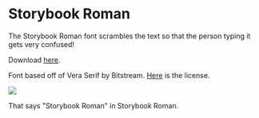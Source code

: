 # Storybook Roman

The Storybook Roman font scrambles the text so that the person typing it gets very confused!

Download [here](https://github.com/aarikpokras/StorybookRoman/releases/).

Font based off of Vera Serif by Bitstream. [Here](https://www.fontsquirrel.com/license/bitstream-vera-serif) is the license.

<img src = "https://i.ibb.co/1RbTj83/image.png" />

That says "Storybook Roman" in Storybook Roman.
